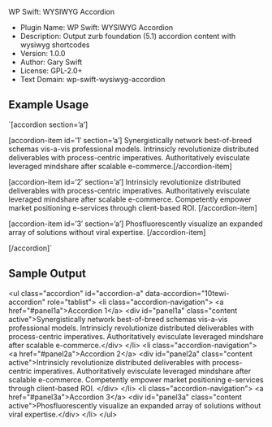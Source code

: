 WP Swift: WYSIWYG Accordion

 * Plugin Name:       WP Swift: WYSIWYG Accordion
 * Description:       Output zurb foundation (5.1) accordion content with wysiwyg shortcodes
 * Version:           1.0.0
 * Author:            Gary Swift
 * License:           GPL-2.0+
 * Text Domain:       wp-swift-wysiwyg-accordion

## Example Usage
`[accordion section=’a’]

[accordion-item id=’1′ section=’a’]
Synergistically network best-of-breed schemas vis-a-vis professional models. Intrinsicly revolutionize distributed deliverables with process-centric imperatives. Authoritatively evisculate leveraged mindshare after scalable e-commerce.[/accordion-item]

[accordion-item id=’2′ section=’a’]
Intrinsicly revolutionize distributed deliverables with process-centric imperatives. Authoritatively evisculate leveraged mindshare after scalable e-commerce. Competently empower market positioning e-services through client-based ROI.
[/accordion-item]

[accordion-item id=’3′ section=’a’]
Phosfluorescently visualize an expanded array of solutions without viral expertise.
[/accordion-item]

[/accordion]`

## Sample Output
&lt;ul class=&quot;accordion&quot; id=&quot;accordion-a&quot; data-accordion=&quot;10tewi-accordion&quot; role=&quot;tablist&quot;&gt;
  &lt;li class=&quot;accordion-navigation&quot;&gt;
    &lt;a href=&quot;#panel1a&quot;&gt;Accordion 1&lt;/a&gt;
    &lt;div id=&quot;panel1a&quot; class=&quot;content active&quot;&gt;Synergistically network best-of-breed schemas vis-a-vis professional models. Intrinsicly revolutionize distributed deliverables with process-centric imperatives. Authoritatively evisculate leveraged mindshare after scalable e-commerce.&lt;/div&gt;
  &lt;/li&gt;
          &lt;li class=&quot;accordion-navigation&quot;&gt;
    &lt;a href=&quot;#panel2a&quot;&gt;Accordion 2&lt;/a&gt;
    &lt;div id=&quot;panel2a&quot; class=&quot;content active&quot;&gt;Intrinsicly revolutionize distributed deliverables with process-centric imperatives. Authoritatively evisculate leveraged mindshare after scalable e-commerce. Competently empower market positioning e-services through client-based ROI. &lt;/div&gt;
  &lt;/li&gt;
          &lt;li class=&quot;accordion-navigation&quot;&gt;
    &lt;a href=&quot;#panel3a&quot;&gt;Accordion 3&lt;/a&gt;
    &lt;div id=&quot;panel3a&quot; class=&quot;content active&quot;&gt;Phosfluorescently visualize an expanded array of solutions without viral expertise.&lt;/div&gt;
  &lt;/li&gt;
&lt;/ul&gt;
